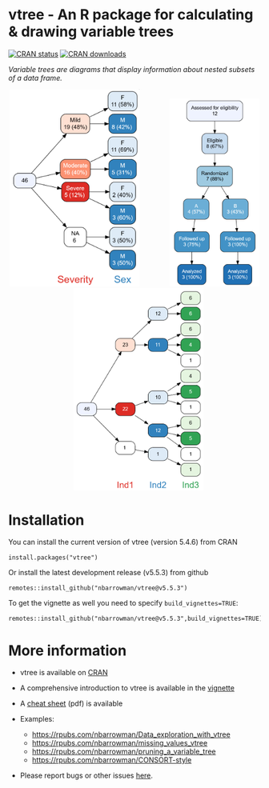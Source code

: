 vtree - An R package for calculating & drawing variable trees
=====

[![CRAN
status](http://www.r-pkg.org/badges/version/vtree)](https://cran.r-project.org/package=vtree)
[![CRAN
downloads](https://cranlogs.r-pkg.org/badges/grand-total/vtree)](https://cranlogs.r-pkg.org/badges/grand-total/vtree)

*Variable trees are diagrams that display information about nested subsets of a data frame.*

<p align="center">
<img src="https://github.com/nbarrowman/vtree/blob/master/cheatsheets/png/v1.png" width="260">
&nbsp;&nbsp;&nbsp;&nbsp;&nbsp;&nbsp;&nbsp;&nbsp;&nbsp;&nbsp;&nbsp;&nbsp;&nbsp;
<img src="https://github.com/nbarrowman/vtree/blob/master/cheatsheets/png/t7.png" width="180">
&nbsp;&nbsp;&nbsp;
<img src="https://github.com/nbarrowman/vtree/blob/master/cheatsheets/png/t1.png" width="260">
</p>

# Installation

You can install the current version of vtree (version 5.4.6) from CRAN

```
install.packages("vtree")
```

Or install the latest development release (v5.5.3) from github

```
remotes::install_github("nbarrowman/vtree@v5.5.3")
```

To get the vignette as well you need to specify `build_vignettes=TRUE`:

```
remotes::install_github("nbarrowman/vtree@v5.5.3",build_vignettes=TRUE)
```

# More information

* vtree is available on [CRAN](https://cran.r-project.org/package=vtree)

* A comprehensive introduction to vtree is available in the [vignette](https://cran.r-project.org/web/packages/vtree/vignettes/vtree.html)

* A [cheat sheet](https://nbarrowman.github.io/cheatsheets/vtree_cheatsheet_5.0.0.pdf) (pdf) is available

* Examples: 
    * https://rpubs.com/nbarrowman/Data_exploration_with_vtree
    * https://rpubs.com/nbarrowman/missing_values_vtree
    * https://rpubs.com/nbarrowman/pruning_a_variable_tree
    * https://rpubs.com/nbarrowman/CONSORT-style

* Please report bugs or other issues [here](https://github.com/nbarrowman/vtree/issues).
